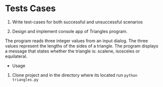 # Tests Cases

1. Write test-cases for both successful and unsuccessful scenarios

2. Design and implement console app of Triangles program.

The program reads three integer values from an input dialog.
The three values represent the lengths of the sides of a triangle.
The program displays a message that states whether the triangle is:
scalene, isosceles or equilateral.

* Usage

1. Clone project and in the directory where its located run `python triangles.py`
